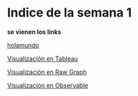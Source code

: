 # Indice de la semana 1

**se vienen los links**

[holamundo](https://juliodigia.github.io/infovis/S1/HolaMundo.html)

[Visualización en Tableau](https://juliodigia.github.io/infovis/blob/main/S1/Tableau.html)

[Visualización en Raw Graph](https://juanisolerno.github.io/infovis/s1/mom2022w44_rawgraph_circlepacking.html)

[Visualización en Observable](https://juanisolerno.github.io/infovis/s1/mom2022w44_observable_scatter.html)
